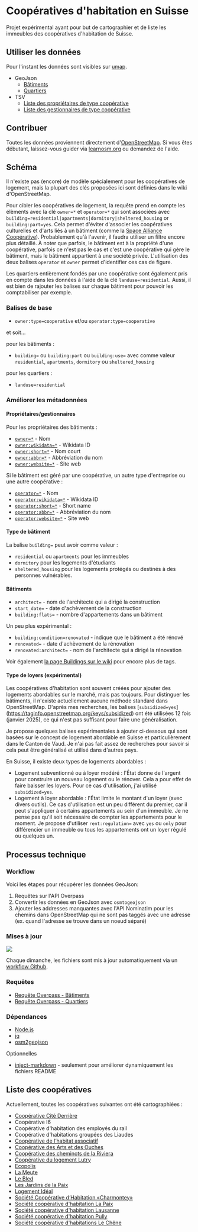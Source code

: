 # Coopératives d'habitation en Suisse

Projet expérimental ayant pour but de cartographier et de liste les immeubles des coopératives d'habitation de Suisse.

## Utiliser les données

Pour l'instant les données sont visibles sur [umap](https://umap.openstreetmap.fr/fr/map/cooperative-dhabitations-en-suisse_1140470).

- GeoJson
  - [Bâtiments](https://github.com/imagoiq/swiss-housing-cooperative/blob/main/output/swiss_housing_cooperative_buildings.geojson)
  - [Quartiers](https://github.com/imagoiq/swiss-housing-cooperative/blob/main/output/swiss_housing_cooperative_areas.geojson)
- TSV
  - [Liste des propriétaires de type coopérative](https://github.com/imagoiq/swiss-housing-cooperative/blob/main/output/swiss_housing_cooperative_list_owners.tsv)
  - [Liste des gestionnaires de type coopérative](https://github.com/imagoiq/swiss-housing-cooperative/blob/main/output/swiss_housing_cooperative_list_operators.tsv)

## Contribuer

Toutes les données proviennent directement d'[OpenStreetMap](https://www.openstreetmap.org). Si vous êtes débutant, laissez-vous guider via [learnosm.org](https://learnosm.org/fr/) ou demandez de l'aide.

## Schéma

Il n'existe pas (encore) de modèle spécialement pour les coopératives de logement, mais la plupart des clés proposées ici sont définies dans le wiki d'OpenStreetMap.

Pour cibler les coopératives de logement, la requête prend en compte les élèments avec la clé `owner=*` et `operator=*` qui sont associées avec `building=residential|apartments|dormitory|sheltered_housing` or `building:part=yes`. Cela permet d'éviter d'associer les coopératives culturelles et d'arts liés à un bâtiment (comme la [Space Alliance Coopérative](https://www.openstreetmap.org/way/38326020)). Probablement qu'à l'avenir, il faudra utiliser un filtre encore plus détaillé.
À noter que parfois, le bâtiment est à la propriété d'une coopérative, parfois ce n'est pas le cas et c'est une coopérative qui gère le bâtiment, mais le bâtiment appartient à une société privée. L'utilisation des deux balises `operator` et `owner` permet d'identifier ces cas de figure.

Les quartiers entièrement fondés par une coopérative sont également pris en compte dans les données à l'aide de la clé `landuse=residential`. Aussi, il est bien de rajouter les balises sur chaque bâtiment pour pouvoir les comptabiliser par exemple.

### Balises de base

- `owner:type=cooperative` et/ou `operator:type=cooperative`

et soit…

pour les bâtiments :

- `building=` ou `building:part` ou `building:use=` avec comme valeur `residential`, `apartments`, `dormitory` ou `sheltered_housing`

pour les quartiers :

- `landuse=residential`

### Améliorer les métadonnées

#### Propriétaires/gestionnaires

Pour les propriétaires des bâtiments :

- [`owner=*`](https://wiki.openstreetmap.org/wiki/Key:owner) - Nom
- [`owner:wikidata=*`](https://wiki.openstreetmap.org/wiki/Key:operator#Further_details) - Wikidata ID
- [`owner:short=*`](https://wiki.openstreetmap.org/wiki/Key:operator#Further_details) - Nom court
- [`owner:abbr=*`](https://wiki.openstreetmap.org/wiki/Key:operator#Further_details) - Abbréviation du nom
- [`owner:website=*`](https://wiki.openstreetmap.org/wiki/Key:owner) - Site web

Si le bâtiment est géré par une coopérative, un autre type d'entreprise ou une autre coopérative :

- [`operator=*`](https://wiki.openstreetmap.org/wiki/Key:operator) - Nom
- [`operator:wikidata=*`](https://wiki.openstreetmap.org/wiki/Key:operator#Further_details) - Wikidata ID
- [`operator:short=*`](https://wiki.openstreetmap.org/wiki/Key:operator#Further_details) - Short name
- [`operator:abbr=*`](https://wiki.openstreetmap.org/wiki/Key:operator#Further_details) - Abbréviation du nom
- [`operator:website=*`](https://wiki.openstreetmap.org/wiki/Key:operator) - Site web

#### Type de bâtiment

La balise `building=` peut avoir comme valeur :

- `residential` ou `apartments` pour les immeubles
- `dormitory` pour les logements d'étudiants
- `sheltered_housing` pour les logements protégés ou destinés à des personnes vulnérables.

#### Bâtiments

- `architect=` - nom de l'architecte qui a dirigé la construction
- `start_date=` - date d'achèvement de la construction
- `building:flats=` - nombre d'appartements dans un bâtiment

Un peu plus expérimental :

- `building:condition=renovated` - indique que le bâtiment a été rénové
- `renovated=` - date d'achèvement de la rénovation
- `renovated:architect=` - nom de l'architecte qui a dirigé la rénovation

Voir également [la page Buildings sur le wiki](https://wiki.openstreetmap.org/wiki/Key:building#Additional_attributes) pour encore plus de tags.

#### Type de loyers (expérimental)

Les coopératives d'habitation sont souvent créées pour ajouter des logements abordables sur le marché, mais pas toujours.
Pour distinguer les bâtiments, il n'existe actuellement aucune méthode standard dans OpenStreetMap. D'après mes recherches, les balises \[`subsidized=yes`] (<https://taginfo.openstreetmap.org/keys/subsidized>) ont été utilisées 12 fois (janvier 2025), ce qui n'est pas suffisant pour faire une généralisation.

Je propose quelques balises expérimentales à ajouter ci-dessous qui sont basées sur le concept de logement abordable en Suisse et particulièrement dans le Canton de Vaud. Je n'ai pas fait assez de recherches pour savoir si cela peut être généralisé et utilisé dans d'autres pays.

En Suisse, il existe deux types de logements abordables :

- Logement subventionné ou à loyer modéré : l'État donne de l'argent pour construire un nouveau logement ou le rénover. Cela a pour effet de faire baisser les loyers. Pour ce cas d'utilisation, j'ai utilisé `subsidized=yes`.
- Logement à loyer abordable : l'État limite le montant d'un loyer (avec divers outils). Ce cas d'utilisation est un peu différent du premier, car il peut s'appliquer à certains appartements au sein d'un immeuble. Je ne pense pas qu'il soit nécessaire de compter les appartements pour le moment. Je propose d'utiliser `rent:regulation=` avec `yes` ou `only` pour différencier un immeuble ou tous les appartements ont un loyer régulé ou quelques un.

## Processus technique

### Workflow

Voici les étapes pour récupérer les données GeoJson:

1. Requêtes sur l'API Overpass
1. Convertir les données en GeoJson avec `osmtogeojson`
1. Ajouter les addresses manquantes avec l'API Nominatim pour les chemins dans OpenStreetMap qui ne sont pas taggés avec une adresse (ex. quand l'adresse se trouve dans un noeud séparé)

### Mises à jour

[![](https://github.com/imagoiq/swiss-housing-cooperative/actions/workflows/main.yml/badge.svg)](https://github.com/imagoiq/swiss-housing-cooperative/actions/workflows/main.yml)

Chaque dimanche, les fichiers sont mis à jour automatiquement via un [workflow Github](https://github.com/imagoiq/swiss-housing-cooperative/blob/main/.github/workflows/main.yml).

### Requêtes

- [Requête Overpass - Bâtiments](https://github.com/imagoiq/swiss-housing-cooperative/blob/4594245e13e979132ae84a42135ac936a7d568b8/.github/workflows/query/overpass_query_buildings#L4-L7)
- [Requête Overpass - Quartiers](https://github.com/imagoiq/swiss-housing-cooperative/blob/4594245e13e979132ae84a42135ac936a7d568b8/.github/workflows/query/overpass_query_buildings#L4-L7)

### Dépendances

- [Node.js](https://nodejs.org)
- [jq](https://jqlang.github.io/jq/)
- [osm2geojson](https://github.com/tyrasd/osmtogeojson)

Optionnelles

- [inject-markdown](https://github.com/target/markdown-inject) - seulement pour améliorer dynamiquement les fichiers README

## Liste des coopératives

Actuellement, toutes les coopératives suivantes ont été cartographiées :

<!--- @@inject: list_cooperative.md --->

- [Coopérative Cité Derrière](https://citederriere.ch/)
- Coopérative I6
- Coopérative d'habitation des employés du rail
- Coopérative d'habitations groupées des Liaudes
- [Coopérative de l’habitat associatif](https://www.codha.ch)
- [Coopérative des Arts et des Ouches](https://c-arts-ouches.ch/)
- [Coopérative des cheminots de la Riviera](https://www.cheri-riviera.ch/)
- [Coopérative du logement Lutry](https://cll-lutry.ch)
- [Ecopolis](https://ecopolis.ch/)
- [La Meute](http://www.meute.ch/)
- [Le Bled](http://lebled.ch/)
- [Les Jardins de la Paix](https://jardinsdelapaix.ch)
- [Logement Idéal](https://www.logement-ideal.ch)
- [Société Coopérative d’Habitation «Charmontey»](https://www.charmontey.ch)
- [Société coopérative d'habitation La Paix](http://lapaix.ch)
- [Société coopérative d'habitation Lausanne](https://schl.ch)
- [Société coopérative d'habitation Pully](https://schpully.ch)
- [Société coopérative d'habitations Le Chêne](https://www.schlechene.ch)

<!--- @@inject-end: list_cooperative.md --->
